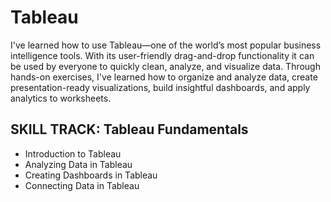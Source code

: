# Tableau

I've learned how to use Tableau—one of the world’s most popular business intelligence tools. 
With its user-friendly drag-and-drop functionality it can be used by everyone to quickly clean, analyze, and visualize data.
Through hands-on exercises, I've learned how to organize and analyze data, create presentation-ready visualizations, build insightful dashboards, and apply analytics to worksheets. 

## SKILL TRACK: Tableau Fundamentals

- Introduction to Tableau
- Analyzing Data in Tableau
- Creating Dashboards in Tableau
- Connecting Data in Tableau
